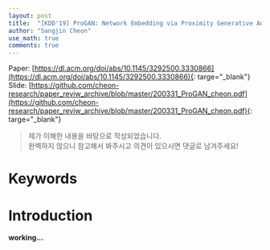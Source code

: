 ```yaml
---
layout: post
title:  "[KDD'19] ProGAN: Network Embedding via Proximity Generative Adversarial Network"
author: "Sangjin Cheon"
use_math: true
comments: true
---
```


Paper: [https://dl.acm.org/doi/abs/10.1145/3292500.3330866](https://dl.acm.org/doi/abs/10.1145/3292500.3330866){: targe="_blank"}  
Slide: [https://github.com/cheon-research/paper_reviw_archive/blob/master/200331_ProGAN_cheon.pdf](https://github.com/cheon-research/paper_reviw_archive/blob/master/200331_ProGAN_cheon.pdf){: targe="_blank"}

>제가 이해한 내용을 바탕으로 작성되었습니다.  
>완벽하지 않으니 참고해서 봐주시고 의견이 있으시면 댓글로 남겨주세요!

# Keywords

# Introduction

__working...__
